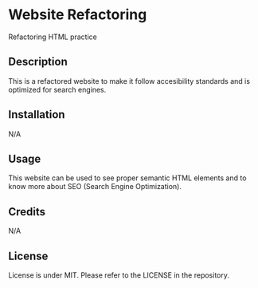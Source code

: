 # Website Refactoring
Refactoring HTML practice

## Description
This is a refactored website to make it follow accesibility standards and is optimized for search engines. 

## Installation

N/A

## Usage

This website can be used to see proper semantic HTML elements and to know more about SEO (Search Engine Optimization). 

## Credits

N/A

## License

License is under MIT. Please refer to the LICENSE in the repository. 

